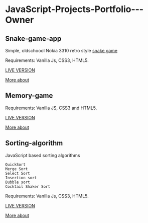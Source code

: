 # JavaScript-Projects-Portfolio---Owner

## Snake-game-app

Simple, oldschoool Nokia 3310 retro style [snake game](https://en.wikipedia.org/wiki/Snake_(video_game_genre))

Requirements: Vanilla Js, CSS3, HTML5.

[LIVE VERSION](https://mtrawinska.pythonanywhere.com/)

[More about](https://github.com/MTrawinska/Snake-game-app)

## Memory-game

Requirements: Vanilla JS, CSS3 and HTML5.

[LIVE VERSION](https://montraw.pythonanywhere.com/)

[More about](https://github.com/MTrawinska/Memory-Game-Basic)

## Sorting-algorithm

JavaScript based sorting algorithms

    QuickSort
    Merge Sort
    Select Sort
    Insertion sort
    Bubble sort
    Cocktail Shaker Sort
    
Requirements: Vanilla Js, CSS3, HTML5.

[LIVE VERSION](http://monikatrawinska.eu.pythonanywhere.com/) 

[More about](https://github.com/MTrawinska/Sorting-algorithm)
